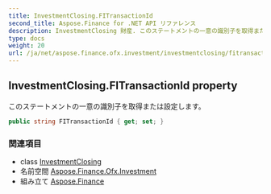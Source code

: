 ```yaml
---
title: InvestmentClosing.FITransactionId
second_title: Aspose.Finance for .NET API リファレンス
description: InvestmentClosing 財産. このステートメントの一意の識別子を取得または設定します
type: docs
weight: 20
url: /ja/net/aspose.finance.ofx.investment/investmentclosing/fitransactionid/
---
```

## InvestmentClosing.FITransactionId property

このステートメントの一意の識別子を取得または設定します。

```csharp
public string FITransactionId { get; set; }
```

### 関連項目

* class [InvestmentClosing](../)
* 名前空間 [Aspose.Finance.Ofx.Investment](../../investmentclosing/)
* 組み立て [Aspose.Finance](../../../)


